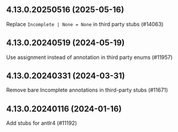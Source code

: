 ## 4.13.0.20250516 (2025-05-16)

Replace `Incomplete | None = None` in third party stubs (#14063)

## 4.13.0.20240519 (2024-05-19)

Use assignment instead of annotation in third party enums (#11957)

## 4.13.0.20240331 (2024-03-31)

Remove bare Incomplete annotations in third-party stubs (#11671)

## 4.13.0.20240116 (2024-01-16)

Add stubs for antlr4 (#11192)

